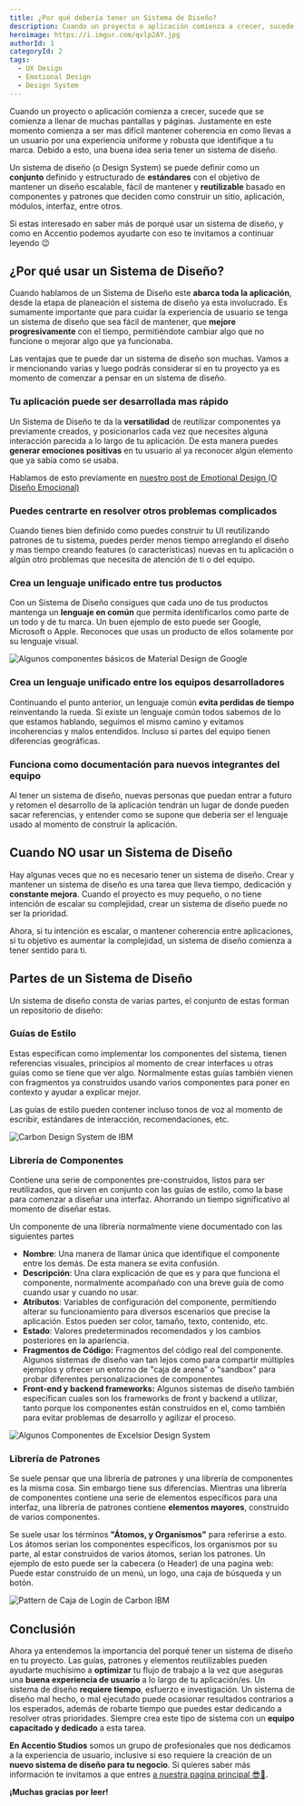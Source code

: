 ```yaml
---
title: ¿Por qué debería tener un Sistema de Diseño?
description: Cuando un proyecto o aplicación comienza a crecer, sucede que se comienza a llenar de muchas pantallas y páginas. Justamente en este momento comienza a ser mas difícil mantener coherencia en como llevas a un usuario por una experiencia uniforme y robusta que identifique a tu marca. Debido a esto, una buena idea seria tener un sistema de diseño.
heroimage: https://i.imgur.com/qvlp2AY.jpg
authorId: 1
categoryId: 2
tags:
  - UX Design
  - Emotional Design
  - Design System
---
```


Cuando un proyecto o aplicación comienza a crecer, sucede que se comienza a llenar de muchas pantallas y páginas. Justamente en este momento comienza a ser mas difícil mantener coherencia en como llevas a un usuario por una experiencia uniforme y robusta que identifique a tu marca. Debido a esto, una buena idea seria tener un sistema de diseño.

Un sistema de diseño (o Design System) se puede definir como un **conjunto** definido y estructurado de **estándares** con el objetivo de mantener un diseño escalable, fácil de mantener y **reutilizable** basado en componentes y patrones que deciden como construir un sitio, aplicación, módulos, interfaz, entre otros.

Si estas interesado en saber más de porqué usar un sistema de diseño, y como en Accentio podemos ayudarte con eso te invitamos a continuar leyendo 😉

## ¿Por qué usar un Sistema de Diseño?

Cuando hablamos de un Sistema de Diseño este **abarca toda la aplicación**, desde la etapa de planeación el sistema de diseño ya esta involucrado. Es sumamente importante que para cuidar la experiencia de usuario se tenga un sistema de diseño que sea fácil de mantener, que **mejore progresivamente** con el tiempo, permitiéndote cambiar algo que no funcione o mejorar algo que ya funcionaba.

Las ventajas que te puede dar un sistema de diseño son muchas. Vamos a ir mencionando varias y luego podrás considerar si en tu proyecto ya es momento de comenzar a pensar en un sistema de diseño.

###  Tu aplicación puede ser desarrollada mas rápido

Un Sistema de Diseño te da la **versatilidad** de reutilizar componentes ya previamente creados, y posicionarlos cada vez que necesites alguna interacción parecida a lo largo de tu aplicación. De esta manera puedes **generar emociones positivas** en tu usuario al ya reconocer algún elemento que ya sabia como se usaba. 

Hablamos de esto previamente en [nuestro post de Emotional Design (O Diseño Emocional)](https://blog.accentiostudios.com/que-es-emotional-design)

### Puedes centrarte en resolver otros problemas complicados
Cuando tienes bien definido como puedes construir tu UI reutilizando patrones de tu sistema, puedes perder menos tiempo arreglando el diseño y mas tiempo creando features (o características) nuevas en tu aplicación o algún otro problemas que necesita de atención de ti o del equipo.

### Crea un lenguaje unificado entre tus productos
Con un Sistema de Diseño consigues que cada uno de tus productos mantenga un **lenguaje en común** que permita identificarlos como parte de un todo y de tu marca. Un buen ejemplo de esto puede ser Google, Microsoft o Apple. Reconoces que usas un producto de ellos solamente por su lenguaje visual.

![Algunos componentes básicos de Material Design de Google](https://i.imgur.com/oeoq4MD.jpg)

### Crea un lenguaje unificado entre los equipos desarrolladores
Continuando el punto anterior, un lenguaje común **evita perdidas de tiempo** reinventando la rueda. Si existe un lenguaje común todos sabemos de lo que estamos hablando, seguimos el mismo camino y evitamos incoherencias y malos entendidos. Incluso si partes del equipo tienen diferencias geográficas.

### Funciona como documentación para nuevos integrantes del equipo

Al tener un sistema de diseño, nuevas personas que puedan entrar a futuro y retomen el desarrollo de la aplicación tendrán un lugar de donde pueden sacar referencias, y entender como se supone que debería ser el lenguaje usado al momento de construir la aplicación.

## Cuando NO usar un Sistema de Diseño
Hay algunas veces que no es necesario tener un sistema de diseño. Crear y mantener un sistema de diseño es una tarea que lleva tiempo, dedicación y **constante mejora**. Cuando el proyecto es muy pequeño, o no tiene intención de escalar su complejidad, crear un sistema de diseño puede no ser la prioridad.

Ahora, si tu intención es escalar, o mantener coherencia entre aplicaciones, si tu objetivo es aumentar la complejidad, un sistema de diseño comienza a tener sentido para ti.

## Partes de un Sistema de Diseño

Un sistema de diseño consta de varias partes, el conjunto de estas forman un repositorio de diseño:

### Guías de Estilo
Estas especifican como implementar los componentes del sistema, tienen referencias visuales, principios al momento de crear interfaces u otras guías como se tiene que ver algo. Normalmente estas guías también vienen con fragmentos ya construidos usando varios componentes para poner en contexto y ayudar a explicar mejor.

Las guías de estilo pueden contener incluso tonos de voz al momento de escribir,  estándares de interacción, recomendaciones, etc.

![Carbon Design System de IBM](https://i.imgur.com/8oolocQ.jpg)

### Librería de Componentes
Contiene una serie de componentes pre-construidos, listos para ser reutilizados, que sirven en conjunto con las guías de estilo, como la base para comenzar a diseñar una interfaz. Ahorrando un tiempo significativo al momento de diseñar estas.

Un componente de una librería normalmente viene documentado con las siguientes partes
 - **Nombre**: Una manera de llamar única que identifique el componente entre los demás. De esta manera se evita confusión.
 - **Descripción**: Una clara explicación de que es y para que funciona el componente, normalmente acompañado con una breve guía de como cuando usar y cuando no usar.
 - **Atributos**: Variables de configuración del componente, permitiendo alterar su funcionamiento para diversos escenarios que precise la aplicación. Estos pueden ser color, tamaño, texto, contenido, etc.
 - **Estado**: Valores predeterminados recomendados y los cambios posteriores en la apariencia.
 - **Fragmentos de Código:** Fragmentos del código real del componente. Algunos sistemas de diseño van tan lejos como para compartir múltiples ejemplos y ofrecer un entorno de "caja de arena" o "sandbox" para probar diferentes personalizaciones de componentes
 - **Front-end y backend frameworks:** Algunos sistemas de diseño también especifican cuales son los frameworks de front y backend a utilizar, tanto porque los componentes están construidos en el, como también para evitar problemas de desarrollo y agilizar el proceso.
 
![Algunos Componentes de Excelsior Design System](https://i.imgur.com/qY19ZFf.jpg)

### Librería de Patrones
Se suele pensar que una librería de patrones y una librería de componentes es la misma cosa. Sin embargo tiene sus diferencias. Mientras una librería de componentes contiene una serie de elementos específicos para una interfaz, una librería de patrones contiene **elementos mayores**, construido de varios componentes. 

Se suele usar los términos **"Átomos, y Organismos"** para referirse a esto. Los átomos serian los componentes específicos, los organismos por su parte, al estar construidos de varios átomos, serian los patrones. Un ejemplo de esto puede ser la cabecera (o Header) de una pagina web: Puede estar construido de un menú, un logo, una caja de búsqueda y un botón.

![Pattern de Caja de Login de Carbon IBM](https://i.imgur.com/6GBRyea.jpg)

## Conclusión

Ahora ya entendemos la importancia del porqué tener un sistema de diseño en tu proyecto. Las guías, patrones y elementos reutilizables pueden ayudarte muchísimo a **optimizar** tu flujo de trabajo a la vez que aseguras una **buena experiencia de usuario** a lo largo de tu aplicación/es. Un sistema de diseño **requiere tiempo**, esfuerzo e investigación. Un sistema de diseño mal hecho, o mal ejecutado puede ocasionar resultados contrarios a los esperados, además de robarte tiempo que puedes estar dedicando a resolver otras prioridades. Siempre crea este tipo de sistema con un **equipo capacitado y dedicado** a esta tarea.

**En Accentio Studios** somos un grupo de profesionales que nos dedicamos a la experiencia de usuario, inclusive si eso requiere la creación de un **nuevo sistema de diseño para tu negocio**. Si quieres saber más información te invitamos a que entres [a nuestra pagina principal 😎💙](https://accentiostudios.com).

**¡Muchas gracias por leer!**